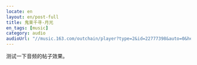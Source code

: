 ```yaml
---
locate: en
layout: en/post-full
title: 鬼束千寻-月光
en_tags: [music]
category: audio
audioUrl: "//music.163.com/outchain/player?type=2&id=22777398&auto=0&height=66"
---
```


测试一下音频的帖子效果。